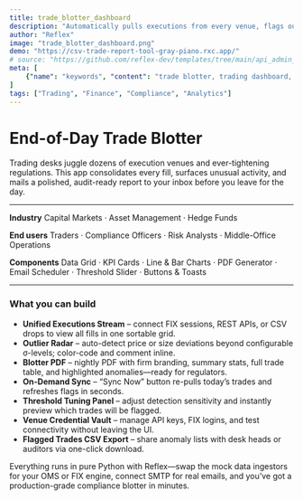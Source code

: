 ```yaml
---
title: trade_blotter_dashboard
description: "Automatically pulls executions from every venue, flags outliers, and emails a compliance-ready PDF to traders each night."
author: "Reflex"
image: "trade_blotter_dashboard.png"
demo: "https://csv-trade-report-tool-gray-piano.rxc.app/"
# source: "https://github.com/reflex-dev/templates/tree/main/api_admin_panel"
meta: [
    {"name": "keywords", "content": "trade blotter, trading dashboard, financial operations, execution management, outlier detection, compliance reporting, nightly pdf, trading analytics"},
]
tags: ["Trading", "Finance", "Compliance", "Analytics"]
---
```


# End-of-Day Trade Blotter

Trading desks juggle dozens of execution venues and ever-tightening regulations.
This app consolidates every fill, surfaces unusual activity, and mails a polished, audit-ready report to your inbox before you leave for the day.

---

**Industry**
Capital Markets · Asset Management · Hedge Funds

**End users**
Traders · Compliance Officers · Risk Analysts · Middle-Office Operations

**Components**
Data Grid · KPI Cards · Line & Bar Charts · PDF Generator · Email Scheduler · Threshold Slider · Buttons & Toasts

---

### What you can build

* **Unified Executions Stream** – connect FIX sessions, REST APIs, or CSV drops to view all fills in one sortable grid.
* **Outlier Radar** – auto-detect price or size deviations beyond configurable σ-levels; color-code and comment inline.
* **Blotter PDF** – nightly PDF with firm branding, summary stats, full trade table, and highlighted anomalies—ready for regulators.
* **On-Demand Sync** – “Sync Now” button re-pulls today’s trades and refreshes flags in seconds.
* **Threshold Tuning Panel** – adjust detection sensitivity and instantly preview which trades will be flagged.
* **Venue Credential Vault** – manage API keys, FIX logins, and test connectivity without leaving the UI.
* **Flagged Trades CSV Export** – share anomaly lists with desk heads or auditors via one-click download.

Everything runs in pure Python with Reflex—swap the mock data ingestors for your OMS or FIX engine, connect SMTP for real emails, and you’ve got a production-grade compliance blotter in minutes.

